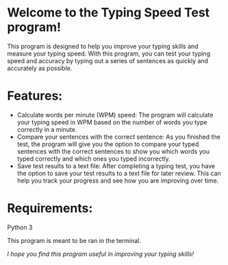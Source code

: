 # Welcome to the Typing Speed Test program!

This program is designed to help you improve your typing skills and measure your typing speed. With this program, you can test your typing speed and accuracy by typing out a series of sentences as quickly and accurately as possible.

# Features:

- Calculate words per minute (WPM) speed: The program will calculate your typing speed in WPM based on the number of words you type correctly in a minute.
- Compare your sentences with the correct sentence: As you finished the test, the program will give you the option to compare your typed sentences with the correct sentences to show you which words you typed correctly and which ones you typed incorrectly.
- Save test results to a text file: After completing a typing test, you have the option to save your test results to a text file for later review. This can help you track your progress and see how you are improving over time.

# Requirements:

Python 3

This program is meant to be ran in the terminal.

_I hope you find this program useful in improving your typing skills!_